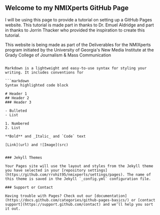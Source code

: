 ## Welcome to my NMIXperts GitHub Page

I will be using this page to provide a tutorial on setting up a GitHub Pages website. This tutorial is made part in thanks to Dr. Emuel Aldridge and part in thanks to Jorrin Thacker who provided the inspiration to create this tutorial.

This website is being made as part of the Deliverables for the NMIXperts program initiated by the University of Georgia's New Media Institute at the Grady College of Journalism & Mass Communication

```### Markdown

Markdown is a lightweight and easy-to-use syntax for styling your writing. It includes conventions for

```markdown
Syntax highlighted code block

# Header 1
## Header 2
### Header 3

- Bulleted
- List

1. Numbered
2. List

**Bold** and _Italic_ and `Code` text

[Link](url) and ![Image](src)
```

```For more details see [GitHub Flavored Markdown](https://guides.github.com/features/mastering-markdown/).

### Jekyll Themes

Your Pages site will use the layout and styles from the Jekyll theme you have selected in your [repository settings](https://github.com/rrohit95/nmixperts/settings/pages). The name of this theme is saved in the Jekyll `_config.yml` configuration file.

### Support or Contact

Having trouble with Pages? Check out our [documentation](https://docs.github.com/categories/github-pages-basics/) or [contact support](https://support.github.com/contact) and we’ll help you sort it out.
```
